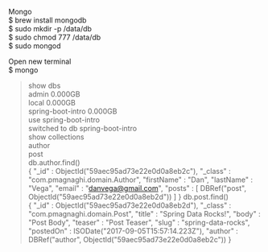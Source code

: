 Mongo  
$ brew install mongodb  
$ sudo mkdir -p /data/db  
$ sudo chmod 777 /data/db  
$ sudo mongod  

Open new terminal  
$ mongo  
> show dbs  
admin              0.000GB  
local              0.000GB  
spring-boot-intro  0.000GB  
> use spring-boot-intro  
switched to db spring-boot-intro  
> show collections  
author  
post  
> db.author.find()  
{ "_id" : ObjectId("59aec95ad73e22e0d0a8eb2c"), "_class" : "com.pmagnaghi.domain.Author", "firstName" : "Dan", "lastName" : "Vega", "email" : "danvega@gmail.com", "posts" : [ DBRef("post", ObjectId("59aec95ad73e22e0d0a8eb2d")) ] }
> db.post.find()  
{ "_id" : ObjectId("59aec95ad73e22e0d0a8eb2d"), "_class" : "com.pmagnaghi.domain.Post", "title" : "Spring Data Rocks!", "body" : "Post Body", "teaser" : "Post Teaser", "slug" : "spring-data-rocks", "postedOn" : ISODate("2017-09-05T15:57:14.223Z"), "author" : DBRef("author", ObjectId("59aec95ad73e22e0d0a8eb2c")) }
